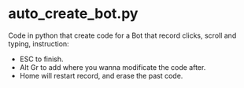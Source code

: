 # auto_create_bot.py

Code in python that create code for a Bot that record clicks, scroll and typing, instruction:
- ESC to finish.
- Alt Gr to add where you wanna modificate the code after.
- Home will restart record, and erase the past code.
